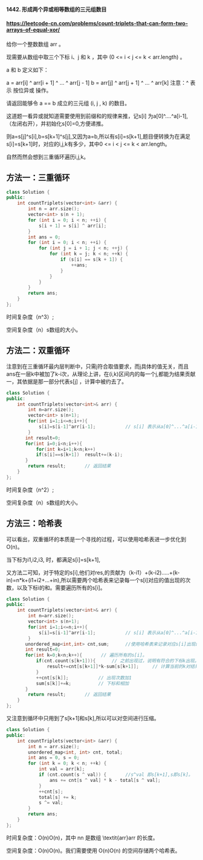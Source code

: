 #### 1442. 形成两个异或相等数组的三元组数目

#### https://leetcode-cn.com/problems/count-triplets-that-can-form-two-arrays-of-equal-xor/

给你一个整数数组 arr 。

现需要从数组中取三个下标 i、j 和 k ，其中 (0 <= i < j <= k < arr.length) 。

a 和 b 定义如下：

a = arr[i] ^ arr[i + 1] ^ ... ^ arr[j - 1]
b = arr[j] ^ arr[j + 1] ^ ... ^ arr[k]
注意：^ 表示 按位异或 操作。

请返回能够令 a == b 成立的三元组 (i, j , k) 的数目。

 

这道题一看异或就知道需要使用到前缀和的规律来推，记s[i] 为a[0]^....^a[i-1],（左闭右开），并初始化s[0]=0,方便递推。

则a=s[j]^s[i],b=s[k+1]^s[j],又因为a=b,所以有s[i]=s[k+1],题目便转换为在满足s[i]=s[k+1]时，对应的i,j,k有多少，其中0 <= i < j <= k < arr.length。

自然而然会想到三重循环遍历i,j,k。

## 方法一：三重循环

```cpp
class Solution {
public:
    int countTriplets(vector<int> &arr) {
        int n = arr.size();
        vector<int> s(n + 1);
        for (int i = 0; i < n; ++i) {
            s[i + 1] = s[i] ^ arr[i];
        }
        int ans = 0;
        for (int i = 0; i < n; ++i) {
            for (int j = i + 1; j < n; ++j) {
                for (int k = j; k < n; ++k) {
                    if (s[i] == s[k + 1]) {
                        ++ans;
                    }
                }
            }
        }
        return ans;
    }
};

```

时间复杂度（n^3）;

空间复杂度（n）s数组的大小。

## 方法二：双重循环

注意到在三重循环最内层判断中，只需j符合取值要求，而j具体的值无关，而且ans在一层k中被加了k-i次，从理论上讲，在(i,k)区间内的每一个j,都能为结果贡献一，其依据是那一部分代表s[j] ，计算中被约去了。

```cpp
class Solution {
public:
    int countTriplets(vector<int>& arr) {
        int n=arr.size();
        vector<int> s(n+1);
        for(int i=1;i<=n;i++){
            s[i]=s[i-1]^arr[i-1];           // s[i] 表示从a[0]^...^a[i-1] 的结果。其中s[0]=0,才能进行下一步递推求值
        } 
       int result=0;
       for(int i=0;i<n;i++){
           for(int k=i+1;k<n;k++)
           if(s[i]==s[k+1])  result+=(k-i);
       }
        return result;       // 返回结果
    }
};
```

时间复杂度（n^2）;

空间复杂度（n）s数组的大小。

## 方法三：哈希表

可以看出，双重循环的本质是一个寻找的过程，可以使用哈希表进一步优化到O(n)。

当下标为i1,i2,i3, 时，都满足s[i]=s[k+1],

又方法二可知，对于特定的s[i],他们对res,的贡献为（k-i1）+(k-i2).....+(k-in)=n*k+(i1+i2+...+in),所以需要两个哈希表来记录每一个s[i]对应的值出现的次数，以及下标i的和。需要遍历所有的s[i]。

```cpp
class Solution {
public:
    int countTriplets(vector<int>& arr) {
        int n=arr.size();
        vector<int> s(n+1);
        for(int i=1;i<=n;i++){
            s[i]=s[i-1]^arr[i-1];           // s[i] 表示从a[0]^...^a[i-1] 的结果。其中s[0]=0,才能进行下一步递推求值
        }
       unordered_map<int,int> cnt,sum;      //使用哈希表来记录对应s[i]出现的次数和下标和。 
       int result=0;
       for(int k=0;k<n;k++){       // 遍历所有的s[i]。
           if(cnt.count(s[k+1])){      // 之前出现过，说明有符合的下标k出现。
               result+=cnt[s[k+1]]*k-sum[s[k+1]];     // 计算当前的k对结果的贡献。
           }
           ++cnt[s[k]];           // 出现次数加1 
           sum[s[k]]+=k;          // 下标和相加
       }
        return result;       // 返回结果
    }
};
```

又注意到循环中只用到了s[k+1]和s[k],所以可以对空间进行压缩。

```cpp
class Solution {
public:
    int countTriplets(vector<int> &arr) {
        int n = arr.size();
        unordered_map<int, int> cnt, total;
        int ans = 0, s = 0;
        for (int k = 0; k < n; ++k) {
            int val = arr[k];
            if (cnt.count(s ^ val)) {       //s^val 即s[k+1],s即s[k]。
                ans += cnt[s ^ val] * k - total[s ^ val];
            }
            ++cnt[s];
            total[s] += k;
            s ^= val;
        }
        return ans;
    }
};

```

时间复杂度：O(n)O(n)，其中 nn 是数组 \textit{arr}arr 的长度。

空间复杂度：O(n)O(n)。我们需要使用 O(n)O(n) 的空间存储两个哈希表。

